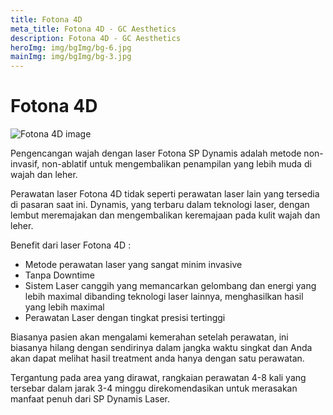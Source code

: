 ```yaml
---
title: Fotona 4D
meta_title: Fotona 4D - GC Aesthetics
description: Fotona 4D - GC Aesthetics
heroImg: img/bgImg/bg-6.jpg
mainImg: img/bgImg/bg-3.jpg
---
```


<div class="container">
<div class="row mt-4">

# Fotona 4D

</div>
<div class="row mt-4">
<div class="col-12 col-md-6 col-lg-4">

<img :src="mainImg" class="w-100" alt="Fotona 4D image" />

</div>
<div class="col-12 col-md-6 col-lg-8 mt-4 mt-md-0">

Pengencangan wajah dengan laser Fotona SP Dynamis adalah metode
non-invasif, non-ablatif untuk mengembalikan penampilan yang lebih
muda di wajah dan leher.

Perawatan laser Fotona 4D tidak seperti perawatan laser lain yang
tersedia di pasaran saat ini. Dynamis, yang terbaru dalam teknologi
laser, dengan lembut meremajakan dan mengembalikan keremajaan
pada kulit wajah dan leher.

Benefit dari laser Fotona 4D :

- Metode perawatan laser yang sangat minim invasive
- Tanpa Downtime
- Sistem Laser canggih yang memancarkan gelombang dan
  energi yang lebih maximal dibanding teknologi laser
  lainnya, menghasilkan hasil yang lebih maximal
- Perawatan Laser dengan tingkat presisi tertinggi

Biasanya pasien akan mengalami kemerahan setelah perawatan, ini
biasanya hilang dengan sendirinya dalam jangka waktu singkat dan
Anda akan dapat melihat hasil treatment anda hanya dengan satu
perawatan.

Tergantung pada area yang dirawat, rangkaian perawatan 4-8 kali yang
tersebar dalam jarak 3-4 minggu direkomendasikan untuk merasakan
manfaat penuh dari SP Dynamis Laser.

</div>
</div>

</div>
